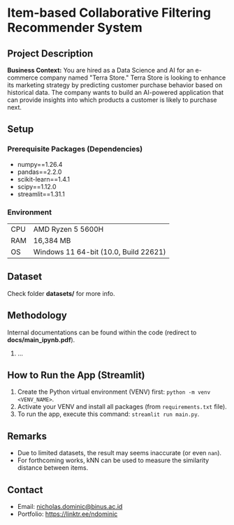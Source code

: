 # Item-based Collaborative Filtering Recommender System

## Project Description
**Business Context:** You are hired as a Data Science and AI for an e-commerce company named "Terra Store." Terra Store is looking to enhance its marketing strategy by predicting customer purchase behavior based on historical data. The company wants to build an AI-powered application that can provide insights into which products a customer is likely to purchase next.

## Setup
### Prerequisite Packages (Dependencies)
- numpy==1.26.4
- pandas==2.2.0
- scikit-learn==1.4.1
- scipy==1.12.0
- streamlit==1.31.1

### Environment
| | |
| --- | --- |
| CPU | AMD Ryzen 5 5600H |
| RAM | 16,384 MB |
| OS | Windows 11 64-bit (10.0, Build 22621) |

## Dataset
Check folder **datasets/** for more info.

## Methodology
Internal documentations can be found within the code (redirect to **docs/main_ipynb.pdf**).
1. ...

## How to Run the App (Streamlit)
1. Create the Python virtual environment (VENV) first: `python -m venv <VENV_NAME>`.
2. Activate your VENV and install all packages (from `requirements.txt` file).
3. To run the app, execute this command: `streamlit run main.py`.

## Remarks
- Due to limited datasets, the result may seems inaccurate (or even `nan`).
- For forthcoming works, kNN can be used to measure the similarity distance between items.

## Contact
- Email: nicholas.dominic@binus.ac.id
- Portfolio: https://linktr.ee/ndominic
